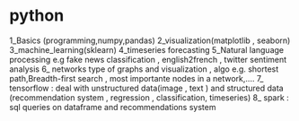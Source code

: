 # python
1_Basics (programming,numpy,pandas)
2_visualization(matplotlib , seaborn)
3_machine_learning(sklearn)
4_timeseries forecasting
5_Natural language processing e.g fake news classification , english2french , twitter sentiment analysis
6_ networks type of graphs and visualization , algo e.g. shortest path,Breadth-first search , most importante nodes in a network,....
7_ tensorflow : deal with unstructured data(image , text ) and structured data (recommendation system , regression , classification, timeseries)
8_ spark : sql queries on dataframe and recommendations system
